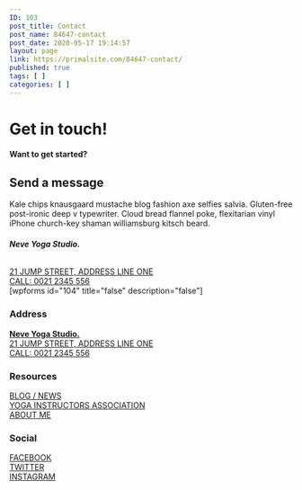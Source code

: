 ```yaml
---
ID: 103
post_title: Contact
post_name: 84647-contact
post_date: 2020-05-17 19:14:57
layout: page
link: https://primalsite.com/84647-contact/
published: true
tags: [ ]
categories: [ ]
---
```

<!-- wp:themeisle-blocks/advanced-columns {"id":"wp-block-themeisle-blocks-advanced-columns-de58857b","columns":1,"layout":"equal","paddingType":"unlinked","paddingTop":60,"paddingBottom":39,"marginTop":0,"marginBottom":0,"columnsWidth":900,"horizontalAlign":"center","backgroundType":"image","backgroundImageID":27,"backgroundImageURL":"http://primalsite.com/wp-content/uploads/2019/10/neve-yoga-studio-09.jpg","backgroundPosition":"center center","backgroundRepeat":"no-repeat","backgroundSize":"cover","backgroundOverlayOpacity":85,"backgroundOverlayColor":"var(\u002d\u002dnv-dark-bg)","backgroundOverlayGradientFirstColor":"#1a3128","backgroundOverlayGradientSecondColor":"#1a3128","backgroundOverlayGradientAngle":180,"align":"full"} -->
<div class="wp-block-themeisle-blocks-advanced-columns alignfull has-1-columns has-desktop-equal-layout has-tablet-equal-layout has-mobile-equal-layout has-default-gap has-vertical-unset" id="wp-block-themeisle-blocks-advanced-columns-de58857b"><div class="wp-block-themeisle-blocks-advanced-columns-overlay"></div><div class="innerblocks-wrap"><!-- wp:themeisle-blocks/advanced-column {"id":"wp-block-themeisle-blocks-advanced-column-f2953736","columnWidth":"100"} -->
<div class="wp-block-themeisle-blocks-advanced-column" id="wp-block-themeisle-blocks-advanced-column-f2953736"><!-- wp:themeisle-blocks/font-awesome-icons {"id":"wp-block-themeisle-blocks-font-awesome-icons-2f936e33","prefix":"far","icon":"comments","fontSize":26,"padding":14,"margin":0,"backgroundColor":"var(\u002d\u002dnv-primary-accent)","textColor":"#ffffff","borderRadius":100} -->
<p class="wp-block-themeisle-blocks-font-awesome-icons" id="wp-block-themeisle-blocks-font-awesome-icons-2f936e33"><span class="wp-block-themeisle-blocks-font-awesome-icons-container"><i class="far fa-comments"></i></span></p>
<!-- /wp:themeisle-blocks/font-awesome-icons -->

<!-- wp:themeisle-blocks/advanced-heading {"id":"wp-block-themeisle-blocks-advanced-heading-1d382bba","tag":"h1","align":"center","headingColor":"#ffffff","lineHeight":90} -->
<h1 id="wp-block-themeisle-blocks-advanced-heading-1d382bba" class="wp-block-themeisle-blocks-advanced-heading wp-block-themeisle-blocks-advanced-heading-1d382bba">Get in touch!</h1>
<!-- /wp:themeisle-blocks/advanced-heading --></div>
<!-- /wp:themeisle-blocks/advanced-column --></div></div>
<!-- /wp:themeisle-blocks/advanced-columns -->

<!-- wp:themeisle-blocks/advanced-columns {"id":"wp-block-themeisle-blocks-advanced-columns-4f3ae4cc","columns":2,"layout":"equal","layoutMobile":"collapsedRows","paddingType":"unlinked","paddingMobile":20,"paddingTop":50,"paddingBottom":50,"marginTop":0,"marginBottom":0,"columnsWidth":1170,"horizontalAlign":"center","backgroundColor":"var(\u002d\u002dnv-site-bg)","align":"full"} -->
<div class="wp-block-themeisle-blocks-advanced-columns alignfull has-2-columns has-desktop-equal-layout has-tablet-equal-layout has-mobile-collapsedRows-layout has-default-gap has-vertical-unset" id="wp-block-themeisle-blocks-advanced-columns-4f3ae4cc"><div class="wp-block-themeisle-blocks-advanced-columns-overlay"></div><div class="innerblocks-wrap"><!-- wp:themeisle-blocks/advanced-column {"id":"wp-block-themeisle-blocks-advanced-column-3a11072a","paddingType":"unlinked","paddingMobile":0,"paddingRight":14,"columnWidth":"50"} -->
<div class="wp-block-themeisle-blocks-advanced-column" id="wp-block-themeisle-blocks-advanced-column-3a11072a"><!-- wp:heading {"level":4,"textColor":"neve-button-color"} -->
<h4 class="has-neve-button-color-color has-text-color"><strong>Want to get started?</strong></h4>
<!-- /wp:heading -->

<!-- wp:heading -->
<h2>Send a message</h2>
<!-- /wp:heading -->

<!-- wp:themeisle-blocks/advanced-heading {"id":"wp-block-themeisle-blocks-advanced-heading-7cc5fb22","tag":"p","marginBottom":50} -->
<p id="wp-block-themeisle-blocks-advanced-heading-7cc5fb22" class="wp-block-themeisle-blocks-advanced-heading wp-block-themeisle-blocks-advanced-heading-7cc5fb22">Kale chips knausgaard mustache blog fashion axe selfies salvia. Gluten-free post-ironic deep v typewriter. Cloud bread flannel poke, flexitarian vinyl iPhone church-key shaman williamsburg kitsch beard.&nbsp;</p>
<!-- /wp:themeisle-blocks/advanced-heading -->

<!-- wp:heading {"level":6} -->
<h6><strong>Neve Yoga Studio.</strong></h6>
<!-- /wp:heading -->

<!-- wp:themeisle-blocks/button-group {"id":"wp-block-themeisle-blocks-button-group-3eaf3c07","align":"left","spacing":8,"paddingTopBottom":0,"paddingLeftRight":0} -->
<div id="wp-block-themeisle-blocks-button-group-3eaf3c07" class="wp-block-themeisle-blocks-button-group wp-block-buttons align-left"><!-- wp:themeisle-blocks/button {"id":"wp-block-themeisle-blocks-button-c17f966e","color":"var(\u002d\u002dnv-primary-accent)","background":"var(\u002d\u002dnv-site-bg)","border":"","hoverColor":"","hoverBackground":"","hoverBorder":"","boxShadowColor":"","hoverBoxShadowColor":"","iconType":"only","prefix":"fas","icon":"map-marker"} -->
<div id="wp-block-themeisle-blocks-button-c17f966e" class="wp-block-themeisle-blocks-button wp-block-button"><a href="" target="_self" rel="noopener noreferrer" class="wp-block-button__link"><i class="fas fa-fw fa-map-marker"></i></a></div>
<!-- /wp:themeisle-blocks/button -->

<!-- wp:themeisle-blocks/button {"id":"wp-block-themeisle-blocks-button-a79f9411","color":"var(\u002d\u002dnv-text-color)","background":"var(\u002d\u002dnv-site-bg)","border":"","hoverColor":"","hoverBackground":"","hoverBorder":"","boxShadowColor":"","hoverBoxShadowColor":"","prefix":"","icon":""} -->
<div id="wp-block-themeisle-blocks-button-a79f9411" class="wp-block-themeisle-blocks-button wp-block-button"><a href="" target="_self" rel="noopener noreferrer" class="wp-block-button__link"><span>21 JUMP STREET, ADDRESS LINE ONE</span></a></div>
<!-- /wp:themeisle-blocks/button --></div>
<!-- /wp:themeisle-blocks/button-group -->

<!-- wp:themeisle-blocks/button-group {"id":"wp-block-themeisle-blocks-button-group-8d5f46eb","align":"left","spacing":8,"paddingTopBottom":0,"paddingLeftRight":0} -->
<div id="wp-block-themeisle-blocks-button-group-8d5f46eb" class="wp-block-themeisle-blocks-button-group wp-block-buttons align-left"><!-- wp:themeisle-blocks/button {"id":"wp-block-themeisle-blocks-button-22e3d972","color":"var(\u002d\u002dnv-primary-accent)","background":"var(\u002d\u002dnv-site-bg)","border":"","hoverColor":"","hoverBackground":"","hoverBorder":"","boxShadowColor":"","hoverBoxShadowColor":"","iconType":"only","prefix":"fas","icon":"phone-square-alt"} -->
<div id="wp-block-themeisle-blocks-button-22e3d972" class="wp-block-themeisle-blocks-button wp-block-button"><a href="" target="_self" rel="noopener noreferrer" class="wp-block-button__link"><i class="fas fa-fw fa-phone-square-alt"></i></a></div>
<!-- /wp:themeisle-blocks/button -->

<!-- wp:themeisle-blocks/button {"id":"wp-block-themeisle-blocks-button-a977eed3","color":"var(\u002d\u002dnv-text-color)","background":"var(\u002d\u002dnv-site-bg)","border":"","hoverColor":"","hoverBackground":"","hoverBorder":"","boxShadowColor":"","hoverBoxShadowColor":"","prefix":"","icon":""} -->
<div id="wp-block-themeisle-blocks-button-a977eed3" class="wp-block-themeisle-blocks-button wp-block-button"><a href="" target="_self" rel="noopener noreferrer" class="wp-block-button__link"><span>CALL: 0021 2345 556</span></a></div>
<!-- /wp:themeisle-blocks/button --></div>
<!-- /wp:themeisle-blocks/button-group --></div>
<!-- /wp:themeisle-blocks/advanced-column -->

<!-- wp:themeisle-blocks/advanced-column {"id":"wp-block-themeisle-blocks-advanced-column-0eb66212","paddingMobile":0,"columnWidth":"50","className":"contact-form"} -->
<div class="wp-block-themeisle-blocks-advanced-column contact-form" id="wp-block-themeisle-blocks-advanced-column-0eb66212"><!-- wp:html -->
[wpforms id="104" title="false" description="false"]
<!-- /wp:html --></div>
<!-- /wp:themeisle-blocks/advanced-column --></div></div>
<!-- /wp:themeisle-blocks/advanced-columns -->

<!-- wp:themeisle-blocks/advanced-columns {"id":"wp-block-themeisle-blocks-advanced-columns-f6714dd7","columns":3,"layout":"equal","layoutMobile":"collapsedRows","paddingType":"unlinked","paddingMobile":20,"paddingTop":50,"paddingBottom":40,"marginTop":0,"marginBottom":0,"columnsWidth":1100,"horizontalAlign":"center","backgroundColor":"var(\u002d\u002dnv-dark-bg)","align":"full"} -->
<div class="wp-block-themeisle-blocks-advanced-columns alignfull has-3-columns has-desktop-equal-layout has-tablet-equal-layout has-mobile-collapsedRows-layout has-default-gap has-vertical-unset" id="wp-block-themeisle-blocks-advanced-columns-f6714dd7"><div class="wp-block-themeisle-blocks-advanced-columns-overlay"></div><div class="innerblocks-wrap"><!-- wp:themeisle-blocks/advanced-column {"id":"wp-block-themeisle-blocks-advanced-column-0071d223","paddingType":"unlinked","paddingMobile":0,"paddingRight":0,"paddingLeft":0,"marginRightMobile":0,"marginLeftMobile":0,"columnWidth":"33.33"} -->
<div class="wp-block-themeisle-blocks-advanced-column" id="wp-block-themeisle-blocks-advanced-column-0071d223"><!-- wp:heading {"align":"center","level":3,"textColor":"white","hasCustomCSS":true} -->
<h3 class="has-text-align-center has-white-color has-text-color">Address</h3>
<!-- /wp:heading -->

<!-- wp:themeisle-blocks/button-group {"id":"wp-block-themeisle-blocks-button-group-06a580df","align":"center","spacing":5,"paddingTopBottom":5,"paddingLeftRight":0} -->
<div id="wp-block-themeisle-blocks-button-group-06a580df" class="wp-block-themeisle-blocks-button-group wp-block-buttons align-center"><!-- wp:themeisle-blocks/button {"id":"wp-block-themeisle-blocks-button-00ed9443","color":"var(\u002d\u002dnv-text-dark-bg)","background":"var(\u002d\u002dnv-dark-bg)","border":"","hoverColor":"","hoverBackground":"","hoverBorder":"","boxShadowColor":"","hoverBoxShadowColor":"","prefix":"","icon":""} -->
<div id="wp-block-themeisle-blocks-button-00ed9443" class="wp-block-themeisle-blocks-button wp-block-button"><a href="" target="_self" rel="noopener noreferrer" class="wp-block-button__link"><span><strong>Neve Yoga Studio.</strong></span></a></div>
<!-- /wp:themeisle-blocks/button --></div>
<!-- /wp:themeisle-blocks/button-group -->

<!-- wp:themeisle-blocks/button-group {"id":"wp-block-themeisle-blocks-button-group-01c2de43","align":"center","spacing":5,"paddingTopBottom":5,"paddingLeftRight":0} -->
<div id="wp-block-themeisle-blocks-button-group-01c2de43" class="wp-block-themeisle-blocks-button-group wp-block-buttons align-center"><!-- wp:themeisle-blocks/button {"id":"wp-block-themeisle-blocks-button-e9c89cc3","color":"var(\u002d\u002dnv-primary-accent)","background":"var(\u002d\u002dnv-dark-bg)","border":"","hoverColor":"","hoverBackground":"","hoverBorder":"","boxShadowColor":"","hoverBoxShadowColor":"","iconType":"only","prefix":"fas","icon":"map-marker"} -->
<div id="wp-block-themeisle-blocks-button-e9c89cc3" class="wp-block-themeisle-blocks-button wp-block-button"><a href="" target="_self" rel="noopener noreferrer" class="wp-block-button__link"><i class="fas fa-fw fa-map-marker"></i></a></div>
<!-- /wp:themeisle-blocks/button -->

<!-- wp:themeisle-blocks/button {"id":"wp-block-themeisle-blocks-button-dda37c45","color":"var(\u002d\u002dnv-text-dark-bg)","background":"var(\u002d\u002dnv-dark-bg)","border":"","hoverColor":"","hoverBackground":"","hoverBorder":"","boxShadowColor":"","hoverBoxShadowColor":"","prefix":"","icon":""} -->
<div id="wp-block-themeisle-blocks-button-dda37c45" class="wp-block-themeisle-blocks-button wp-block-button"><a href="" target="_self" rel="noopener noreferrer" class="wp-block-button__link"><span>21 JUMP STREET, ADDRESS LINE ONE</span></a></div>
<!-- /wp:themeisle-blocks/button --></div>
<!-- /wp:themeisle-blocks/button-group -->

<!-- wp:themeisle-blocks/button-group {"id":"wp-block-themeisle-blocks-button-group-71b8134f","align":"center","spacing":5,"paddingTopBottom":5,"paddingLeftRight":0} -->
<div id="wp-block-themeisle-blocks-button-group-71b8134f" class="wp-block-themeisle-blocks-button-group wp-block-buttons align-center"><!-- wp:themeisle-blocks/button {"id":"wp-block-themeisle-blocks-button-29166012","color":"var(\u002d\u002dnv-primary-accent)","background":"var(\u002d\u002dnv-dark-bg)","border":"","hoverColor":"","hoverBackground":"","hoverBorder":"","boxShadowColor":"","hoverBoxShadowColor":"","iconType":"only","prefix":"fas","icon":"phone-square-alt"} -->
<div id="wp-block-themeisle-blocks-button-29166012" class="wp-block-themeisle-blocks-button wp-block-button"><a href="" target="_self" rel="noopener noreferrer" class="wp-block-button__link"><i class="fas fa-fw fa-phone-square-alt"></i></a></div>
<!-- /wp:themeisle-blocks/button -->

<!-- wp:themeisle-blocks/button {"id":"wp-block-themeisle-blocks-button-3731c737","color":"var(\u002d\u002dnv-text-dark-bg)","background":"var(\u002d\u002dnv-dark-bg)","border":"","hoverColor":"","hoverBackground":"","hoverBorder":"","boxShadowColor":"","hoverBoxShadowColor":"","prefix":"","icon":""} -->
<div id="wp-block-themeisle-blocks-button-3731c737" class="wp-block-themeisle-blocks-button wp-block-button"><a href="" target="_self" rel="noopener noreferrer" class="wp-block-button__link"><span>CALL: 0021 2345 556</span></a></div>
<!-- /wp:themeisle-blocks/button --></div>
<!-- /wp:themeisle-blocks/button-group --></div>
<!-- /wp:themeisle-blocks/advanced-column -->

<!-- wp:themeisle-blocks/advanced-column {"id":"wp-block-themeisle-blocks-advanced-column-4a2ac571","paddingType":"unlinked","paddingMobile":0,"paddingRight":0,"paddingLeft":0,"marginRightMobile":0,"marginLeftMobile":0,"columnWidth":"33.33"} -->
<div class="wp-block-themeisle-blocks-advanced-column" id="wp-block-themeisle-blocks-advanced-column-4a2ac571"><!-- wp:heading {"align":"center","level":3,"textColor":"white"} -->
<h3 class="has-text-align-center has-white-color has-text-color">Resources</h3>
<!-- /wp:heading -->

<!-- wp:themeisle-blocks/button-group {"id":"wp-block-themeisle-blocks-button-group-9ae3eb28","align":"center","spacing":5,"paddingTopBottom":5,"paddingLeftRight":0,"textTransform":"none"} -->
<div id="wp-block-themeisle-blocks-button-group-9ae3eb28" class="wp-block-themeisle-blocks-button-group wp-block-buttons align-center"><!-- wp:themeisle-blocks/button {"id":"wp-block-themeisle-blocks-button-3259c25d","color":"var(\u002d\u002dnv-primary-accent)","background":"var(\u002d\u002dnv-dark-bg)","border":"","hoverColor":"","hoverBackground":"","hoverBorder":"","boxShadowColor":"","hoverBoxShadowColor":"","iconType":"only","prefix":"fas","icon":"feather-alt"} -->
<div id="wp-block-themeisle-blocks-button-3259c25d" class="wp-block-themeisle-blocks-button wp-block-button"><a href="" target="_self" rel="noopener noreferrer" class="wp-block-button__link"><i class="fas fa-fw fa-feather-alt"></i></a></div>
<!-- /wp:themeisle-blocks/button -->

<!-- wp:themeisle-blocks/button {"id":"wp-block-themeisle-blocks-button-cbe9f3ae","color":"var(\u002d\u002dnv-text-dark-bg)","background":"var(\u002d\u002dnv-dark-bg)","border":"","hoverColor":"","hoverBackground":"","hoverBorder":"","boxShadowColor":"","hoverBoxShadowColor":"","prefix":"","icon":""} -->
<div id="wp-block-themeisle-blocks-button-cbe9f3ae" class="wp-block-themeisle-blocks-button wp-block-button"><a href="" target="_self" rel="noopener noreferrer" class="wp-block-button__link"><span>BLOG / NEWS</span></a></div>
<!-- /wp:themeisle-blocks/button --></div>
<!-- /wp:themeisle-blocks/button-group -->

<!-- wp:themeisle-blocks/button-group {"id":"wp-block-themeisle-blocks-button-group-5e158f16","align":"center","spacing":5,"paddingTopBottom":5,"paddingLeftRight":0,"textTransform":"none"} -->
<div id="wp-block-themeisle-blocks-button-group-5e158f16" class="wp-block-themeisle-blocks-button-group wp-block-buttons align-center"><!-- wp:themeisle-blocks/button {"id":"wp-block-themeisle-blocks-button-f4e62cb9","color":"var(\u002d\u002dnv-primary-accent)","background":"var(\u002d\u002dnv-dark-bg)","border":"","hoverColor":"","hoverBackground":"","hoverBorder":"","boxShadowColor":"","hoverBoxShadowColor":"","iconType":"only","prefix":"fas","icon":"om"} -->
<div id="wp-block-themeisle-blocks-button-f4e62cb9" class="wp-block-themeisle-blocks-button wp-block-button"><a href="" target="_self" rel="noopener noreferrer" class="wp-block-button__link"><i class="fas fa-fw fa-om"></i></a></div>
<!-- /wp:themeisle-blocks/button -->

<!-- wp:themeisle-blocks/button {"id":"wp-block-themeisle-blocks-button-04427308","color":"var(\u002d\u002dnv-text-dark-bg)","background":"var(\u002d\u002dnv-dark-bg)","border":"","hoverColor":"","hoverBackground":"","hoverBorder":"","boxShadowColor":"","hoverBoxShadowColor":"","prefix":"","icon":""} -->
<div id="wp-block-themeisle-blocks-button-04427308" class="wp-block-themeisle-blocks-button wp-block-button"><a href="" target="_self" rel="noopener noreferrer" class="wp-block-button__link"><span>YOGA INSTRUCTORS ASSOCIATION</span></a></div>
<!-- /wp:themeisle-blocks/button --></div>
<!-- /wp:themeisle-blocks/button-group -->

<!-- wp:themeisle-blocks/button-group {"id":"wp-block-themeisle-blocks-button-group-c5f9174f","align":"center","spacing":5,"paddingTopBottom":5,"paddingLeftRight":0} -->
<div id="wp-block-themeisle-blocks-button-group-c5f9174f" class="wp-block-themeisle-blocks-button-group wp-block-buttons align-center"><!-- wp:themeisle-blocks/button {"id":"wp-block-themeisle-blocks-button-398374a3","color":"var(\u002d\u002dnv-primary-accent)","background":"var(\u002d\u002dnv-dark-bg)","border":"","hoverColor":"","hoverBackground":"","hoverBorder":"","boxShadowColor":"","hoverBoxShadowColor":"","iconType":"only","prefix":"fas","icon":"user-circle"} -->
<div id="wp-block-themeisle-blocks-button-398374a3" class="wp-block-themeisle-blocks-button wp-block-button"><a href="" target="_self" rel="noopener noreferrer" class="wp-block-button__link"><i class="fas fa-fw fa-user-circle"></i></a></div>
<!-- /wp:themeisle-blocks/button -->

<!-- wp:themeisle-blocks/button {"id":"wp-block-themeisle-blocks-button-756b72a8","color":"var(\u002d\u002dnv-text-dark-bg)","background":"var(\u002d\u002dnv-dark-bg)","border":"","hoverColor":"","hoverBackground":"","hoverBorder":"","boxShadowColor":"","hoverBoxShadowColor":"","prefix":"","icon":""} -->
<div id="wp-block-themeisle-blocks-button-756b72a8" class="wp-block-themeisle-blocks-button wp-block-button"><a href="" target="_self" rel="noopener noreferrer" class="wp-block-button__link"><span>ABOUT ME</span></a></div>
<!-- /wp:themeisle-blocks/button --></div>
<!-- /wp:themeisle-blocks/button-group --></div>
<!-- /wp:themeisle-blocks/advanced-column -->

<!-- wp:themeisle-blocks/advanced-column {"id":"wp-block-themeisle-blocks-advanced-column-e81d388b","paddingType":"unlinked","paddingMobile":0,"paddingRight":0,"paddingLeft":0,"marginRightMobile":0,"marginLeftMobile":0,"columnWidth":"33.33"} -->
<div class="wp-block-themeisle-blocks-advanced-column" id="wp-block-themeisle-blocks-advanced-column-e81d388b"><!-- wp:heading {"align":"center","level":3,"textColor":"white"} -->
<h3 class="has-text-align-center has-white-color has-text-color">Social</h3>
<!-- /wp:heading -->

<!-- wp:themeisle-blocks/button-group {"id":"wp-block-themeisle-blocks-button-group-2d4d7eaa","align":"center","spacing":5,"paddingTopBottom":5,"paddingLeftRight":0} -->
<div id="wp-block-themeisle-blocks-button-group-2d4d7eaa" class="wp-block-themeisle-blocks-button-group wp-block-buttons align-center"><!-- wp:themeisle-blocks/button {"id":"wp-block-themeisle-blocks-button-b14de7e0","color":"var(\u002d\u002dnv-primary-accent)","background":"var(\u002d\u002dnv-dark-bg)","border":"","hoverColor":"","hoverBackground":"","hoverBorder":"","boxShadowColor":"","hoverBoxShadowColor":"","iconType":"only","prefix":"fab","icon":"facebook-square"} -->
<div id="wp-block-themeisle-blocks-button-b14de7e0" class="wp-block-themeisle-blocks-button wp-block-button"><a href="" target="_self" rel="noopener noreferrer" class="wp-block-button__link"><i class="fab fa-fw fa-facebook-square"></i></a></div>
<!-- /wp:themeisle-blocks/button -->

<!-- wp:themeisle-blocks/button {"id":"wp-block-themeisle-blocks-button-9c3fe969","color":"var(\u002d\u002dnv-text-dark-bg)","background":"var(\u002d\u002dnv-dark-bg)","border":"","hoverColor":"","hoverBackground":"","hoverBorder":"","boxShadowColor":"","hoverBoxShadowColor":"","prefix":"","icon":""} -->
<div id="wp-block-themeisle-blocks-button-9c3fe969" class="wp-block-themeisle-blocks-button wp-block-button"><a href="" target="_self" rel="noopener noreferrer" class="wp-block-button__link"><span>FACEBOOK</span></a></div>
<!-- /wp:themeisle-blocks/button --></div>
<!-- /wp:themeisle-blocks/button-group -->

<!-- wp:themeisle-blocks/button-group {"id":"wp-block-themeisle-blocks-button-group-c633a54c","align":"center","spacing":4,"paddingTopBottom":5,"paddingLeftRight":0} -->
<div id="wp-block-themeisle-blocks-button-group-c633a54c" class="wp-block-themeisle-blocks-button-group wp-block-buttons align-center"><!-- wp:themeisle-blocks/button {"id":"wp-block-themeisle-blocks-button-149c45e7","color":"var(\u002d\u002dnv-primary-accent)","background":"var(\u002d\u002dnv-dark-bg)","border":"","hoverColor":"","hoverBackground":"","hoverBorder":"","boxShadowColor":"","hoverBoxShadowColor":"","iconType":"only","prefix":"fab","icon":"twitter"} -->
<div id="wp-block-themeisle-blocks-button-149c45e7" class="wp-block-themeisle-blocks-button wp-block-button"><a href="" target="_self" rel="noopener noreferrer" class="wp-block-button__link"><i class="fab fa-fw fa-twitter"></i></a></div>
<!-- /wp:themeisle-blocks/button -->

<!-- wp:themeisle-blocks/button {"id":"wp-block-themeisle-blocks-button-391c6a9b","color":"var(\u002d\u002dnv-text-dark-bg)","background":"var(\u002d\u002dnv-dark-bg)","border":"","hoverColor":"","hoverBackground":"","hoverBorder":"","boxShadowColor":"","hoverBoxShadowColor":"","prefix":"","icon":""} -->
<div id="wp-block-themeisle-blocks-button-391c6a9b" class="wp-block-themeisle-blocks-button wp-block-button"><a href="" target="_self" rel="noopener noreferrer" class="wp-block-button__link"><span>TWITTER</span></a></div>
<!-- /wp:themeisle-blocks/button --></div>
<!-- /wp:themeisle-blocks/button-group -->

<!-- wp:themeisle-blocks/button-group {"id":"wp-block-themeisle-blocks-button-group-cf87fe96","align":"center","spacing":5,"paddingTopBottom":5,"paddingLeftRight":0} -->
<div id="wp-block-themeisle-blocks-button-group-cf87fe96" class="wp-block-themeisle-blocks-button-group wp-block-buttons align-center"><!-- wp:themeisle-blocks/button {"id":"wp-block-themeisle-blocks-button-5c45812f","color":"var(\u002d\u002dnv-primary-accent)","background":"var(\u002d\u002dnv-dark-bg)","border":"","hoverColor":"","hoverBackground":"","hoverBorder":"","boxShadowColor":"","hoverBoxShadowColor":"","iconType":"only","prefix":"fab","icon":"instagram"} -->
<div id="wp-block-themeisle-blocks-button-5c45812f" class="wp-block-themeisle-blocks-button wp-block-button"><a href="" target="_self" rel="noopener noreferrer" class="wp-block-button__link"><i class="fab fa-fw fa-instagram"></i></a></div>
<!-- /wp:themeisle-blocks/button -->

<!-- wp:themeisle-blocks/button {"id":"wp-block-themeisle-blocks-button-f3b5542e","color":"var(\u002d\u002dnv-text-dark-bg)","background":"var(\u002d\u002dnv-dark-bg)","border":"","hoverColor":"","hoverBackground":"","hoverBorder":"","boxShadowColor":"","hoverBoxShadowColor":"","prefix":"","icon":""} -->
<div id="wp-block-themeisle-blocks-button-f3b5542e" class="wp-block-themeisle-blocks-button wp-block-button"><a href="" target="_self" rel="noopener noreferrer" class="wp-block-button__link"><span>INSTAGRAM</span></a></div>
<!-- /wp:themeisle-blocks/button --></div>
<!-- /wp:themeisle-blocks/button-group --></div>
<!-- /wp:themeisle-blocks/advanced-column --></div></div>
<!-- /wp:themeisle-blocks/advanced-columns -->

<!-- wp:themeisle-blocks/advanced-columns {"id":"wp-block-themeisle-blocks-advanced-columns-92a241ea","columns":1,"layout":"equal","padding":0,"marginTop":0,"marginBottom":-50,"columnsWidth":1100,"horizontalAlign":"center","columnsHeight":"custom","columnsHeightCustom":400,"backgroundType":"image","backgroundImageID":129,"backgroundImageURL":"http://primalsite.com/wp-content/uploads/2020/05/the-map.png","backgroundPosition":"center center","backgroundRepeat":"no-repeat","backgroundSize":"cover","align":"full"} -->
<div class="wp-block-themeisle-blocks-advanced-columns alignfull has-1-columns has-desktop-equal-layout has-tablet-equal-layout has-mobile-equal-layout has-default-gap has-vertical-unset" id="wp-block-themeisle-blocks-advanced-columns-92a241ea"><div class="wp-block-themeisle-blocks-advanced-columns-overlay"></div><div class="innerblocks-wrap"><!-- wp:themeisle-blocks/advanced-column {"id":"wp-block-themeisle-blocks-advanced-column-165756b3","padding":0,"marginType":"linked","margin":0,"columnWidth":"100"} -->
<div class="wp-block-themeisle-blocks-advanced-column" id="wp-block-themeisle-blocks-advanced-column-165756b3"></div>
<!-- /wp:themeisle-blocks/advanced-column --></div></div>
<!-- /wp:themeisle-blocks/advanced-columns -->